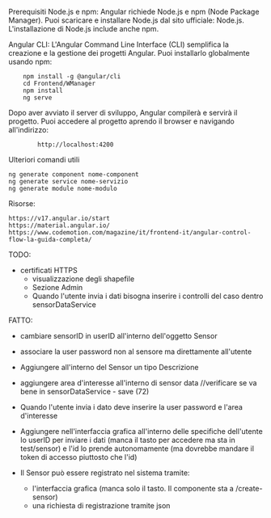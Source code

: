 Prerequisiti
Node.js e npm: Angular richiede Node.js e npm (Node Package Manager). Puoi scaricare e installare Node.js dal sito ufficiale: Node.js. L'installazione di Node.js include anche npm.

Angular CLI: L'Angular Command Line Interface (CLI) semplifica la creazione e la gestione dei progetti Angular. Puoi installarlo globalmente usando npm:

        npm install -g @angular/cli
        cd Frontend/WManager
        npm install
        ng serve


Dopo aver avviato il server di sviluppo, Angular compilerà e servirà il progetto. Puoi accedere al progetto aprendo il browser e navigando all'indirizzo:

            http://localhost:4200
            
            

Ulteriori comandi utili

    ng generate component nome-component
    ng generate service nome-servizio
    ng generate module nome-modulo


Risorse:

    https://v17.angular.io/start
    https://material.angular.io/
    https://www.codemotion.com/magazine/it/frontend-it/angular-control-flow-la-guida-completa/


TODO:

- certificati HTTPS
  - visualizzazione degli shapefile
  - Sezione Admin
  - Quando l'utente invia i dati bisogna inserire i controlli del caso dentro sensorDataService

FATTO:
  - cambiare sensorID in userID all'interno dell'oggetto Sensor
  - associare la user password non al sensore ma direttamente all'utente
  - Aggiungere all'interno del Sensor un tipo Descrizione
  - aggiungere area d'interesse all'interno di sensor data  //verificare se va bene in sensorDataService - save (72)
  - Quando l'utente invia i dato deve inserire la user password e l'area d'interesse
  - Aggiungere nell'interfaccia grafica all'interno delle specifiche dell'utente lo userID per inviare i dati (manca il tasto per accedere ma sta in test/sensor)
    e l'id lo prende autonomamente (ma dovrebbe mandare il token di accesso piuttosto che l'id)



  - Il Sensor può essere registrato nel sistema tramite:
    - l'interfaccia grafica (manca solo il tasto. Il componente sta a /create-sensor)
    - una richiesta di registrazione tramite json


